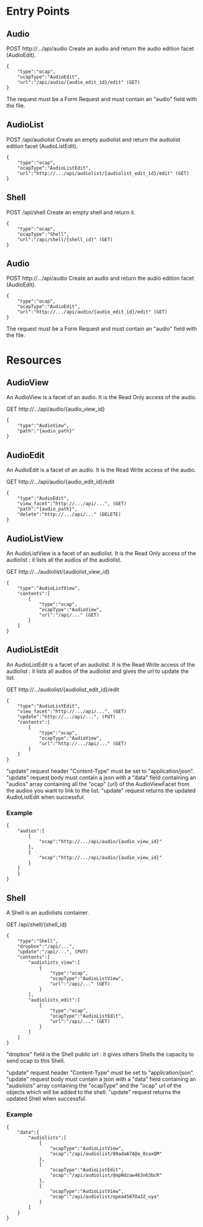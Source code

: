 # Entry Points

## Audio

POST http://.../api/audio
Create an audio and return the audio edition facet (AudioEdit).

```
{
    "type":"ocap",
    "ocapType":"AudioEdit",
    "url":"/api/audio/{audio_edit_id}/edit" (GET)
}
```

The request must be a Form Request and must contain an "audio" field with the file.

## AudioList

POST /api/audiolist
Create an empty audiolist and return the audiolist edition facet (AudioListEdit).

```
{
    "type":"ocap",
    "ocapType":"AudioListEdit",
    "url":"http://.../api/audiolist/{audiolist_edit_id}/edit" (GET)
}
```

## Shell

POST /api/shell
Create an empty shell and return it.

```
{
    "type":"ocap",
    "ocapType":"Shell",
    "url":"/api/shell/{shell_id}" (GET)
}
```

## Audio

POST http://.../api/audio
Create an audio and return the audio edition facet (AudioEdit).

```
{
    "type":"ocap",
    "ocapType":"AudioEdit",
    "url":"http://.../api/audio/{audio_edit_id}/edit" (GET)
}
```

The request must be a Form Request and must contain an "audio" field with the file.

# Resources

## AudioView

An AudioView is a facet of an audio.
It is the Read Only access of the audio.

GET http://.../api/audio/{audio_view_id}

```
{
    "type":"AudioView",
    "path":"{audio_path}"
}
```

## AudioEdit

An AudioEdit is a facet of an audio.
It is the Read Write access of the audio.

GET http://.../api/audio/{audio_edit_id}/edit

```
{
    "type":"AudioEdit",
    "view_facet":"http://.../api/...", (GET)
    "path":"{audio_path}",
    "delete":"http://.../api/..." (DELETE)
}
```

## AudioListView

An AudioListView is a facet of an audiolist.
It is the Read Only access of the audiolist : it lists all the audios of the audiolist.

GET http://.../audiolist/{audiolist_view_id}

```
{
    "type":"AudioListView",
    "contents":[
        {
            "type":"ocap",
            "ocapType":"AudioView",
            "url":"/api/..." (GET)
        }
    ]
}
```

## AudioListEdit

An AudioListEdit is a facet of an audiolist.
It is the Read Write access of the audiolist : it lists all audios of the audiolist and gives the url to update the list.

GET http://.../audiolist/{audiolist_edit_id}/edit

```
{
    "type":"AudioListEdit",
    "view_facet":"http://.../api/...", (GET)
    "update":"http://.../api/...", (PUT)
    "contents":[
        {
            "type":"ocap",
            "ocapType":"AudioView",
            "url":"http://.../api/..." (GET)
        }
    ]
}
```

"update" request header "Content-Type" must be set to "application/json".
"update" request body must contain a json with a "data" field containing an "audios" array containing all the "ocap" (url) of the AudioViewFacet from the audios you want to link to the list.
"update" request returns the updated AudioListEdit when successful.

### Example

```
{
    "audios":[
        {
            "ocap":"http://.../api/audio/{audio_view_id}"
        },
        {
            "ocap":"http://.../api/audio/{audio_view_id}"
        }
    ]
    }
}
```

## Shell

A Shell is an audiolists container.

GET /api/shell/{shell_id}

```
{
    "type":"Shell",
    "dropbox":"/api/...",
    "update":"/api/...", (PUT)
    "contents":[
        "audiolists_view":[
            {
                "type":"ocap",
                "ocapType":"AudioListView",
                "url":"/api/..." (GET)
            }
        ],
        "audiolists_edit":[
            {
                "type":"ocap",
                "ocapType":"AudioListEdit",
                "url":"/api/..." (GET)
            }
        ]
    ]
}
```

"dropbox" field is the Shell public url : it gives others Shells the capacity to send ocap to this Shell.

"update" request header "Content-Type" must be set to "application/json".
"update" request body must contain a json with a "data" field containing an "audiolists" array containing the "ocapType" and the "ocap" url of the objects which will be added to the shell.
"update" request returns the updated Shell when successful.

### Example

```
{
    "data":{
        "audiolists":[
            {
                "ocapType":"AudioListView",
                "ocap":"/api/audiolist/89adaA74@a_0zaxQM"
            },
            {
                "ocapType":"AudioListEdit",
                "ocap":"/api/audiolist/@apNdzaw463n63bcR"
            },
            {
                "ocapType":"AudioListView",
                "ocap":"/api/audiolist/opea4587Oa3Z_uya"
            }
        ]
    }
}
```

